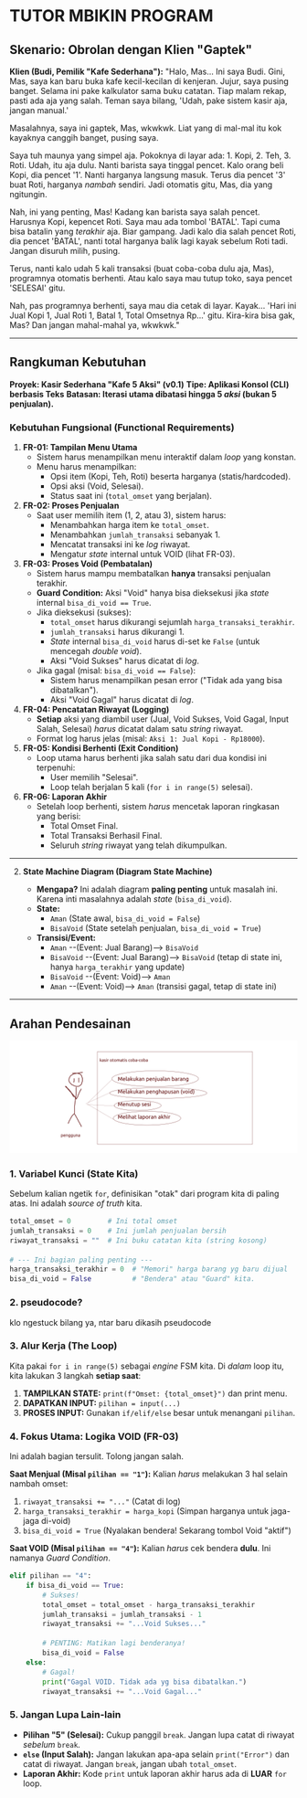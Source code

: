 # TUTOR MBIKIN PROGRAM

## Skenario: Obrolan dengan Klien "Gaptek"

**Klien (Budi, Pemilik "Kafe Sederhana"):**
"Halo, Mas... Ini saya Budi. Gini, Mas, saya kan baru buka kafe kecil-kecilan di kenjeran. Jujur, saya pusing banget. Selama ini pake kalkulator sama buku catatan. Tiap malam rekap, pasti ada aja yang salah. Teman saya bilang, 'Udah, pake sistem kasir aja, jangan manual.'

Masalahnya, saya ini gaptek, Mas, wkwkwk. Liat yang di mal-mal itu kok kayaknya canggih banget, pusing saya.

Saya tuh maunya yang simpel aja. Pokoknya di layar ada: 1. Kopi, 2. Teh, 3. Roti. Udah, itu aja dulu. Nanti barista saya tinggal pencet. Kalo orang beli Kopi, dia pencet '1'. Nanti harganya langsung masuk. Terus dia pencet '3' buat Roti, harganya *nambah* sendiri. Jadi otomatis gitu, Mas, dia yang ngitungin.

Nah, ini yang penting, Mas\! Kadang kan barista saya salah pencet. Harusnya Kopi, kepencet Roti. Saya mau ada tombol 'BATAL'. Tapi cuma bisa batalin yang *terakhir* aja. Biar gampang. Jadi kalo dia salah pencet Roti, dia pencet 'BATAL', nanti total harganya balik lagi kayak sebelum Roti tadi. Jangan disuruh milih, pusing.

Terus, nanti kalo udah 5 kali transaksi (buat coba-coba dulu aja, Mas), programnya otomatis berhenti. Atau kalo saya mau tutup toko, saya pencet 'SELESAI' gitu.

Nah, pas programnya berhenti, saya mau dia cetak di layar. Kayak... 'Hari ini Jual Kopi 1, Jual Roti 1, Batal 1, Total Omsetnya Rp...' gitu. Kira-kira bisa gak, Mas? Dan jangan mahal-mahal ya, wkwkwk."

-----

## Rangkuman Kebutuhan 


**Proyek: Kasir Sederhana "Kafe 5 Aksi" (v0.1)**
**Tipe: Aplikasi Konsol (CLI) berbasis Teks**
**Batasan: Iterasi utama dibatasi hingga 5 *aksi* (bukan 5 penjualan).**

### Kebutuhan Fungsional (Functional Requirements)

1.  **FR-01: Tampilan Menu Utama**
      * Sistem harus menampilkan menu interaktif dalam *loop* yang konstan.
      * Menu harus menampilkan:
          * Opsi item (Kopi, Teh, Roti) beserta harganya (statis/hardcoded).
          * Opsi aksi (Void, Selesai).
          * Status saat ini (`total_omset` yang berjalan).
2.  **FR-02: Proses Penjualan**
      * Saat user memilih item (1, 2, atau 3), sistem harus:
          * Menambahkan harga item ke `total_omset`.
          * Menambahkan `jumlah_transaksi` sebanyak 1.
          * Mencatat transaksi ini ke *log* riwayat.
          * Mengatur *state* internal untuk VOID (lihat FR-03).
3.  **FR-03: Proses Void (Pembatalan)**
      * Sistem harus mampu membatalkan **hanya** transaksi penjualan terakhir.
      * **Guard Condition:** Aksi "Void" hanya bisa dieksekusi jika *state* internal `bisa_di_void == True`.
      * Jika dieksekusi (sukses):
          * `total_omset` harus dikurangi sejumlah `harga_transaksi_terakhir`.
          * `jumlah_transaksi` harus dikurangi 1.
          * *State* internal `bisa_di_void` harus di-set ke `False` (untuk mencegah *double void*).
          * Aksi "Void Sukses" harus dicatat di *log*.
      * Jika gagal (misal: `bisa_di_void == False`):
          * Sistem harus menampilkan pesan error ("Tidak ada yang bisa dibatalkan").
          * Aksi "Void Gagal" harus dicatat di *log*.
4.  **FR-04: Pencatatan Riwayat (Logging)**
      * **Setiap** aksi yang diambil user (Jual, Void Sukses, Void Gagal, Input Salah, Selesai) *harus* dicatat dalam satu *string* riwayat.
      * Format log harus jelas (misal: `Aksi 1: Jual Kopi - Rp18000`).
5.  **FR-05: Kondisi Berhenti (Exit Condition)**
      * Loop utama harus berhenti jika salah satu dari dua kondisi ini terpenuhi:
          * User memilih "Selesai".
          * Loop telah berjalan 5 kali (`for i in range(5)` selesai).
6.  **FR-06: Laporan Akhir**
      * Setelah loop berhenti, sistem *harus* mencetak laporan ringkasan yang berisi:
          * Total Omset Final.
          * Total Transaksi Berhasil Final.
          * Seluruh *string* riwayat yang telah dikumpulkan.

-----

2.  **State Machine Diagram (Diagram State Machine)**

      * **Mengapa?** Ini adalah diagram **paling penting** untuk masalah ini. Karena inti masalahnya adalah *state* (`bisa_di_void`).
      * **State:**
          * `Aman` (State awal, `bisa_di_void = False`)
          * `BisaVoid` (State setelah penjualan, `bisa_di_void = True`)
      * **Transisi/Event:**
          * `Aman` --(Event: Jual Barang)--\> `BisaVoid`
          * `BisaVoid` --(Event: Jual Barang)--\> `BisaVoid` (tetap di state ini, hanya `harga_terakhir` yang update)
          * `BisaVoid` --(Event: Void)--\> `Aman`
          * `Aman` --(Event: Void)--\> `Aman` (transisi gagal, tetap di state ini)

-----

## Arahan Pendesainan

![usecase diagram](usecase_diagram.png " usecase diagram")

### 1\. Variabel Kunci (State Kita)

Sebelum kalian ngetik `for`, definisikan "otak" dari program kita di paling atas. Ini adalah *source of truth* kita.

```python
total_omset = 0         # Ini total omset
jumlah_transaksi = 0    # Ini jumlah penjualan bersih
riwayat_transaksi = ""  # Ini buku catatan kita (string kosong)

# --- Ini bagian paling penting ---
harga_transaksi_terakhir = 0  # "Memori" harga barang yg baru dijual
bisa_di_void = False          # "Bendera" atau "Guard" kita.
```

### 2\. pseudocode?
klo ngestuck bilang ya, ntar baru dikasih pseudocode


### 3\. Alur Kerja (The Loop)

Kita pakai `for i in range(5)` sebagai *engine* FSM kita. Di *dalam* loop itu, kita lakukan 3 langkah **setiap saat**:

1.  **TAMPILKAN STATE:** `print(f"Omset: {total_omset}")` dan print menu.
2.  **DAPATKAN INPUT:** `pilihan = input(...)`
3.  **PROSES INPUT:** Gunakan `if/elif/else` besar untuk menangani `pilihan`.

### 4\. Fokus Utama: Logika VOID (FR-03)

Ini adalah bagian tersulit. Tolong jangan salah.

**Saat Menjual (Misal `pilihan == "1"`):**
Kalian *harus* melakukan 3 hal selain nambah omset:

1.  `riwayat_transaksi += "..."` (Catat di log)
2.  `harga_transaksi_terakhir = harga_kopi` (Simpan harganya untuk jaga-jaga di-void)
3.  `bisa_di_void = True` (Nyalakan bendera\! Sekarang tombol Void "aktif")

**Saat VOID (Misal `pilihan == "4"`):**
Kalian *harus* cek bendera **dulu**. Ini namanya *Guard Condition*.

```python
elif pilihan == "4":
    if bisa_di_void == True:
        # Sukses!
        total_omset = total_omset - harga_transaksi_terakhir
        jumlah_transaksi = jumlah_transaksi - 1
        riwayat_transaksi += "...Void Sukses..."
        
        # PENTING: Matikan lagi benderanya!
        bisa_di_void = False 
    else:
        # Gagal!
        print("Gagal VOID. Tidak ada yg bisa dibatalkan.")
        riwayat_transaksi += "...Void Gagal..."
```

### 5\. Jangan Lupa Lain-lain

  * **Pilihan "5" (Selesai):** Cukup panggil `break`. Jangan lupa catat di riwayat *sebelum* `break`.
  * **`else` (Input Salah):** Jangan lakukan apa-apa selain `print("Error")` dan catat di riwayat. Jangan `break`, jangan ubah `total_omset`.
  * **Laporan Akhir:** Kode `print` untuk laporan akhir harus ada di **LUAR** `for` loop.


